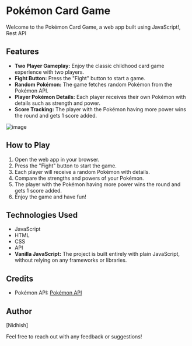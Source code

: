 # Pokémon Card Game

Welcome to the Pokémon Card Game, a web app built using JavaScript!, Rest API

## Features

- **Two Player Gameplay:** Enjoy the classic childhood card game experience with two players.
- **Fight Button:** Press the "Fight" button to start a game.
- **Random Pokémon:** The game fetches random Pokémon from the Pokémon API.
- **Player Pokémon Details:** Each player receives their own Pokémon with details such as strength and power.
- **Score Tracking:** The player with the Pokémon having more power wins the round and gets 1 score added.

![image](https://github.com/NidhishCU/Pokemon-Card-Game/assets/98959174/8f17b26b-bf8c-4311-8786-cc1d3c3ea683)


## How to Play

1. Open the web app in your browser.
2. Press the "Fight" button to start the game.
3. Each player will receive a random Pokémon with details.
4. Compare the strengths and powers of your Pokémon.
5. The player with the Pokémon having more power wins the round and gets 1 score added.
6. Enjoy the game and have fun!

## Technologies Used

- JavaScript
- HTML
- CSS
- API
- **Vanilla JavaScript:** The project is built entirely with plain JavaScript, without relying on any frameworks or libraries.

## Credits

- Pokémon API: [Pokémon API](https://pokeapi.co/api/v2/pokemon/)

## Author

[Nidhish]

Feel free to reach out with any feedback or suggestions!
